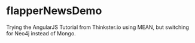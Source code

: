 flapperNewsDemo
===============

Trying the AngularJS Tutorial from Thinkster.io using MEAN, but switching for Neo4j instead of Mongo.

